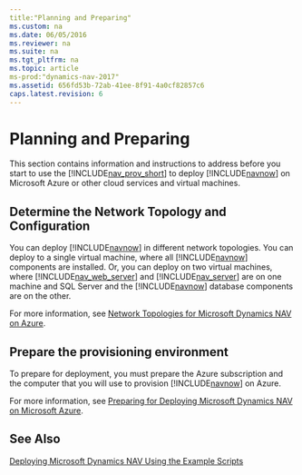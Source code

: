 ```yaml
---
title:"Planning and Preparing"
ms.custom: na
ms.date: 06/05/2016
ms.reviewer: na
ms.suite: na
ms.tgt_pltfrm: na
ms.topic: article
ms-prod:"dynamics-nav-2017"
ms.assetid: 656fd53b-72ab-41ee-8f91-4a0cf82857c6
caps.latest.revision: 6
---
```

# Planning and Preparing
This section contains information and instructions to address before you start to use the [!INCLUDE[nav_prov_short](includes/nav_prov_short_md.md)] to deploy [!INCLUDE[navnow](includes/navnow_md.md)] on Microsoft Azure or other cloud services and virtual machines.  
  
## Determine the Network Topology and Configuration  
 You can deploy [!INCLUDE[navnow](includes/navnow_md.md)] in different network topologies. You can deploy to a single virtual machine, where all [!INCLUDE[navnow](includes/navnow_md.md)] components are installed. Or, you can deploy on two virtual machines, where [!INCLUDE[nav_web_server](includes/nav_web_server_md.md)] and [!INCLUDE[nav_server](includes/nav_server_md.md)] are on one machine and SQL Server and the [!INCLUDE[navnow](includes/navnow_md.md)] database components are on the other.  
  
 For more information, see [Network Topologies for Microsoft Dynamics NAV on Azure](Network-Topologies-for-Microsoft-Dynamics-NAV-on-Azure.md).  
  
## Prepare the provisioning environment  
 To prepare for deployment, you must prepare the Azure subscription and the computer that you will use to provision [!INCLUDE[navnow](includes/navnow_md.md)] on Azure.  
  
 For more information, see [Preparing for Deploying Microsoft Dynamics NAV on Microsoft Azure](Preparing-for-Deploying-Microsoft-Dynamics-NAV-on-Microsoft-Azure.md).  
  
## See Also  
 [Deploying Microsoft Dynamics NAV Using the Example Scripts](Deploying-Microsoft-Dynamics-NAV-Using-the-Example-Scripts.md)